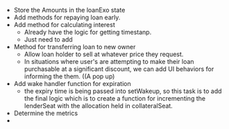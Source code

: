 - Store the Amounts in the loanExo state
- Add methods for repaying loan early.
- Add method for calculating interest
	- Already have the logic for getting timestanp.
	- Just need to add
- Method for transferring loan to new owner
	- Allow loan holder to sell at whatever price they request.
	- In situations where user's are attempting to make their loan purchasable at a significant discount, we can add UI behaviors for informing the them. ((A pop up)
- Add wake handler function for expiration
	- the expiry time is being passed into setWakeup, so this task is to add the final logic which is to create a function for incrementing the lenderSeat with the allocation held in collateralSeat.
- Determine the metrics
-